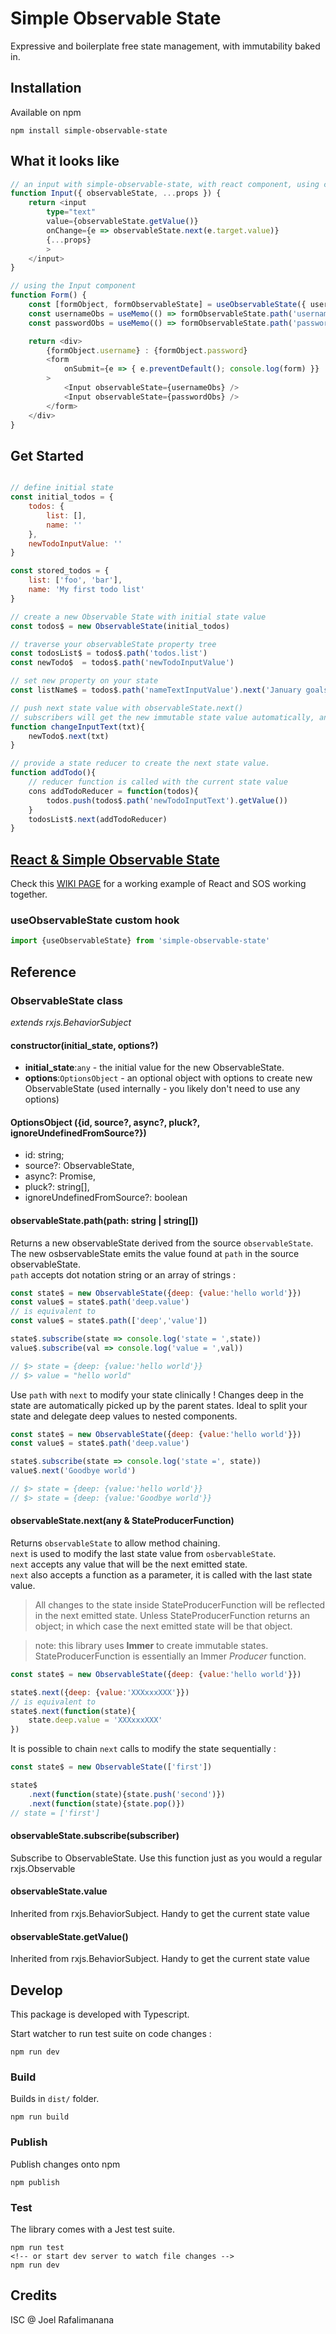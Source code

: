 # Simple Observable State
Expressive and boilerplate free state management, with immutability baked in.

## Installation

Available on npm 
```
npm install simple-observable-state
```

## What it looks like
```typescript
// an input with simple-observable-state, with react component, using custom hook useObservableState
function Input({ observableState, ...props }) {
    return <input
        type="text"
        value={observableState.getValue()}
        onChange={e => observableState.next(e.target.value)}
        {...props}
        >
    </input>
}

// using the Input component
function Form() {
    const [formObject, formObservableState] = useObservableState({ username: '', password: '' })
    const usernameObs = useMemo(() => formObservableState.path('username'),[])
    const passwordObs = useMemo(() => formObservableState.path('password'),[])

    return <div>
        {formObject.username} : {formObject.password}
        <form
            onSubmit={e => { e.preventDefault(); console.log(form) }}
        >
            <Input observableState={usernameObs} />
            <Input observableState={passwordObs} />
        </form>
    </div>
}

```

## Get Started

```javascript

// define initial state
const initial_todos = {
    todos: {
        list: [],
        name: ''
    },
    newTodoInputValue: ''
}

const stored_todos = {
    list: ['foo', 'bar'],
    name: 'My first todo list'
}

// create a new Observable State with initial state value
const todos$ = new ObservableState(initial_todos)

// traverse your observableState property tree
const todosList$ = todos$.path('todos.list')
const newTodo$  = todos$.path('newTodoInputValue')

// set new property on your state
const listName$ = todos$.path('nameTextInputValue').next('January goals:')

// push next state value with observableState.next()
// subscribers will get the new immutable state value automatically, anywhere
function changeInputText(txt){
    newTodo$.next(txt)
}

// provide a state reducer to create the next state value.
function addTodo(){
    // reducer function is called with the current state value
    cons addTodoReducer = function(todos){
        todos.push(todos$.path('newTodoInputText').getValue())
    }
    todosList$.next(addTodoReducer)
}

```

## [React & Simple Observable State](https://github.com/inakikani/simple-observable-state/wiki/React-&-Simple-Observable-State)
Check this [WIKI PAGE](https://github.com/inakikani/simple-observable-state/wiki/React-&-Simple-Observable-State) for a working example of React and SOS working together.  

### useObservableState custom hook

```javascript
import {useObservableState} from 'simple-observable-state'
```


## Reference

### ObservableState class

*extends rxjs.BehaviorSubject*

#### **constructor(initial_state, options?)**

- **initial_state**:`any` - the initial value for the new ObservableState. 
- **options**:`OptionsObject` - an optional object with options to create new ObservableState (used internally - you likely don't need to use any options)

#### **OptionsObject ({id, source?, async?, pluck?, ignoreUndefinedFromSource?})**
- id: string;
- source?: ObservableState<any>,
- async?: Promise<any>,
- pluck?: string[],
- ignoreUndefinedFromSource?: boolean

#### **observableState.path(path: string | string[])**
Returns a new observableState derived from the source `observableState`.  
The new osbservableState emits the value found at `path` in the source observableState.  
`path` accepts dot notation string or an array of strings :
```javascript
const state$ = new ObservableState({deep: {value:'hello world'}})
const value$ = state$.path('deep.value')
// is equivalent to 
const value$ = state$.path(['deep','value'])

state$.subscribe(state => console.log('state = ',state))
value$.subscribe(val => console.log('value = ',val))

// $> state = {deep: {value:'hello world'}}
// $> value = "hello world"
```

Use `path` with `next` to modify your state clinically ! Changes deep in the state are automatically picked up by the parent states. Ideal to split your state and delegate deep values to nested components.
```javascript
const state$ = new ObservableState({deep: {value:'hello world'}})
const value$ = state$.path('deep.value')

state$.subscribe(state => console.log('state =', state))
value$.next('Goodbye world')

// $> state = {deep: {value:'hello world'}}
// $> state = {deep: {value:'Goodbye world'}}

```
#### **observableState.next(any & StateProducerFunction)**
Returns `observableState` to allow method chaining.  
`next` is used to modify the last state value from `osbervableState`.  
`next` accepts any value that will be the next emitted state.   
`next` also accepts a function as a parameter, it is called with the last state value.   
> All changes to the state inside StateProducerFunction will be reflected in the next emitted state. Unless StateProducerFunction returns an object; in which case the next emitted state will be that object.  

> note: this library uses **Immer** to create immutable states. StateProducerFunction is essentially an Immer *Producer* function. 

```javascript
const state$ = new ObservableState({deep: {value:'hello world'}})

state$.next({deep: {value:'XXXxxxXXX'}})
// is equivalent to 
state$.next(function(state){
    state.deep.value = 'XXXxxxXXX'
})

```

It is possible to chain `next` calls to modify the state sequentially :
```javascript
const state$ = new ObservableState(['first'])

state$
    .next(function(state){state.push('second')})
    .next(function(state){state.pop()})
// state = ['first']

```

#### **observableState.subscribe(subscriber)**
Subscribe to ObservableState. Use this function just as you would a regular rxjs.Observable
#### **observableState.value**
Inherited from rxjs.BehaviorSubject. Handy to get the current state value
#### **observableState.getValue()**
Inherited from rxjs.BehaviorSubject. Handy to get the current state value

## Develop
This package is developed with Typescript.

Start watcher to run test suite on code changes :
```
npm run dev
```

### Build
Builds in `dist/` folder.
```
npm run build

```

### Publish
Publish changes onto npm
```
npm publish

```

### Test
The library comes with a Jest test suite.
```
npm run test
<!-- or start dev server to watch file changes -->
npm run dev
```

## Credits
ISC @ Joel Rafalimanana